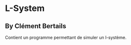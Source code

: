 # L-System
## By Clément Bertails
Contient un programme permettant de simuler un l-système.
<!-- 
## Using the Program
Use "make" to compile and execute ./tp10_hangMan {path of word's file}

## Notes
"make run" won't work because it need an argument.

## Compilation
Go to the decompressed folder via a terminal. Execute "make".

## Generate Doxygen
If you want to generate the Doxygen, run "make docs". !! You will have to install the graphviz package to avoid errors when generating the doxygen !!

## Read doxygen
Open the doc/html/index.html page generated at the time of "make docs". The Doxyfile is also created with the above command.

## Delete unnecessary files
Run "make clean" : delete the bin folder containing the object files (*.o), the save folder containing a backup of the src folder, the doc folder containing the Doxygen, the last archive created by "make give", the src.old folder created by "make restore" and the executable.

## Create save
Run "make save": create the save folder if it doesn't exist and copy the src folder into it.

## Revert to last save
Run "make restore": restore the backup from the save folder.

## Archive the program
Run "make give": a ready-to-give archive is created.
 -->
